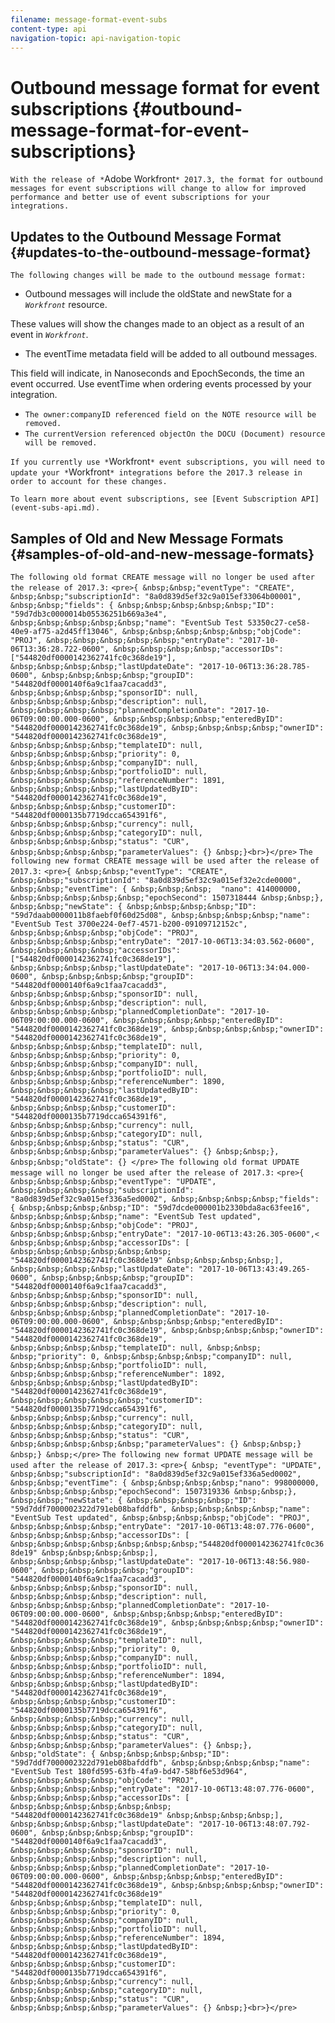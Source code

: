 ```yaml
---
filename: message-format-event-subs
content-type: api
navigation-topic: api-navigation-topic
---
```




# Outbound message format for event subscriptions {#outbound-message-format-for-event-subscriptions}

`With the release of *`Adobe Workfront`* 2017.3, the format for outbound messages for event subscriptions will change to allow for improved performance and better use of event subscriptions for your integrations.` 


## Updates to the Outbound Message Format {#updates-to-the-outbound-message-format}

`The following changes will be made to the outbound message format:` 



*  Outbound messages will include the oldState and newState for a *`Workfront`* resource.


  These values will show the changes made to an object as a result of an event in *`Workfront`*.

*  The eventTime metadata field will be added to all outbound messages.


  This field will indicate, in Nanoseconds and EpochSeconds, the time an event occurred. Use eventTime when ordering events processed by your integration.

* `The owner:companyID referenced field on the NOTE resource will be removed.` 
* `The currentVersion referenced objectOn the DOCU (Document) resource will be removed.` 


`If you currently use *`Workfront`* event subscriptions, you will need to update your *`Workfront`* integrations before the 2017.3 release in order to account for these changes.` 


`To learn more about event subscriptions, see [Event Subscription API](event-subs-api.md).` 


## Samples of Old and New Message Formats {#samples-of-old-and-new-message-formats}

`The following old format CREATE message will no longer be used after the release of 2017.3:` 
`<pre>{&nbsp;&nbsp;"eventType": "CREATE",&nbsp;&nbsp;"subscriptionId": "8a0d839d5ef32c9a015ef33064b00001",&nbsp;&nbsp;"fields": {&nbsp;&nbsp;&nbsp;&nbsp;&nbsp;"ID": "59d7db3c0000014b05536251b669a3e4",&nbsp;&nbsp;&nbsp;&nbsp;&nbsp;"name": "EventSub Test 53350c27-ce58-40e9-af75-a2d45ff13046",&nbsp;&nbsp;&nbsp;&nbsp;&nbsp;"objCode": "PROJ",&nbsp;&nbsp;&nbsp;&nbsp;&nbsp;"entryDate": "2017-10-06T13:36:28.722-0600", &nbsp;&nbsp;&nbsp;&nbsp;"accessorIDs": ["544820df0000142362741fc0c368de19"], &nbsp;&nbsp;&nbsp;&nbsp;"lastUpdateDate": "2017-10-06T13:36:28.785-0600", &nbsp;&nbsp;&nbsp;&nbsp;"groupID": "544820df0000140f6a9c1faa7cacadd3", &nbsp;&nbsp;&nbsp;&nbsp;"sponsorID": null, &nbsp;&nbsp;&nbsp;&nbsp;"description": null, &nbsp;&nbsp;&nbsp;&nbsp;"plannedCompletionDate": "2017-10-06T09:00:00.000-0600", &nbsp;&nbsp;&nbsp;&nbsp;"enteredByID": "544820df0000142362741fc0c368de19", &nbsp;&nbsp;&nbsp;&nbsp;"ownerID": "544820df0000142362741fc0c368de19", &nbsp;&nbsp;&nbsp;&nbsp;"templateID": null, &nbsp;&nbsp;&nbsp;&nbsp;"priority": 0, &nbsp;&nbsp;&nbsp;&nbsp;"companyID": null, &nbsp;&nbsp;&nbsp;&nbsp;"portfolioID": null, &nbsp;&nbsp;&nbsp;&nbsp;"referenceNumber": 1891, &nbsp;&nbsp;&nbsp;&nbsp;"lastUpdatedByID": "544820df0000142362741fc0c368de19", &nbsp;&nbsp;&nbsp;&nbsp;"customerID": "544820df0000135b7719dcca654391f6", &nbsp;&nbsp;&nbsp;&nbsp;"currency": null, &nbsp;&nbsp;&nbsp;&nbsp;"categoryID": null, &nbsp;&nbsp;&nbsp;&nbsp;"status": "CUR", &nbsp;&nbsp;&nbsp;&nbsp;"parameterValues": {} &nbsp;}<br>}</pre>` `The following new format CREATE message will be used after the release of 2017.3:` 
`<pre>{ &nbsp;&nbsp;"eventType": "CREATE", &nbsp;&nbsp;"subscriptionId": "8a0d839d5ef32c9a015ef32e2cde0000", &nbsp;&nbsp;"eventTime": { &nbsp;&nbsp;&nbsp;  "nano": 414000000, &nbsp;&nbsp;&nbsp;&nbsp;&nbsp;"epochSecond": 1507318444 &nbsp;&nbsp;}, &nbsp;&nbsp;"newState": { &nbsp;&nbsp;&nbsp;&nbsp;"ID": "59d7daab0000011b8faebf0f60d25d08", &nbsp;&nbsp;&nbsp;&nbsp;"name": "EventSub Test 3700e224-0ef7-4571-b200-09109712152c", &nbsp;&nbsp;&nbsp;&nbsp;"objCode": "PROJ", &nbsp;&nbsp;&nbsp;&nbsp;"entryDate": "2017-10-06T13:34:03.562-0600", &nbsp;&nbsp;&nbsp;&nbsp;"accessorIDs": ["544820df0000142362741fc0c368de19"], &nbsp;&nbsp;&nbsp;&nbsp;"lastUpdateDate": "2017-10-06T13:34:04.000-0600", &nbsp;&nbsp;&nbsp;&nbsp;"groupID": "544820df0000140f6a9c1faa7cacadd3", &nbsp;&nbsp;&nbsp;&nbsp;"sponsorID": null, &nbsp;&nbsp;&nbsp;&nbsp;"description": null, &nbsp;&nbsp;&nbsp;&nbsp;"plannedCompletionDate": "2017-10-06T09:00:00.000-0600", &nbsp;&nbsp;&nbsp;&nbsp;"enteredByID": "544820df0000142362741fc0c368de19", &nbsp;&nbsp;&nbsp;&nbsp;"ownerID": "544820df0000142362741fc0c368de19", &nbsp;&nbsp;&nbsp;&nbsp;"templateID": null, &nbsp;&nbsp;&nbsp;&nbsp;"priority": 0, &nbsp;&nbsp;&nbsp;&nbsp;"companyID": null, &nbsp;&nbsp;&nbsp;&nbsp;"portfolioID": null, &nbsp;&nbsp;&nbsp;&nbsp;"referenceNumber": 1890, &nbsp;&nbsp;&nbsp;&nbsp;"lastUpdatedByID": "544820df0000142362741fc0c368de19", &nbsp;&nbsp;&nbsp;&nbsp;"customerID": "544820df0000135b7719dcca654391f6", &nbsp;&nbsp;&nbsp;&nbsp;"currency": null, &nbsp;&nbsp;&nbsp;&nbsp;"categoryID": null, &nbsp;&nbsp;&nbsp;&nbsp;"status": "CUR", &nbsp;&nbsp;&nbsp;&nbsp;"parameterValues": {} &nbsp;&nbsp;}, &nbsp;&nbsp;"oldState": {}</pre>` `The following old format UPDATE message will no longer be used after the release of 2017.3:` 
`<pre>{ &nbsp;&nbsp;&nbsp;&nbsp;"eventType": "UPDATE", &nbsp;&nbsp;&nbsp;&nbsp;"subscriptionId": "8a0d839d5ef32c9a015ef336a5ed0002", &nbsp;&nbsp;&nbsp;&nbsp;"fields": { &nbsp;&nbsp;&nbsp;&nbsp;"ID": "59d7dcde000001b2330bda8ac63fee16", &nbsp;&nbsp;&nbsp;&nbsp;"name": "EventSub Test updated", &nbsp;&nbsp;&nbsp;&nbsp;"objCode": "PROJ", &nbsp;&nbsp;&nbsp;&nbsp;"entryDate": "2017-10-06T13:43:26.305-0600",< &nbsp;&nbsp;&nbsp;&nbsp;"accessorIDs": [ &nbsp;&nbsp;&nbsp;&nbsp;&nbsp;&nbsp; "544820df0000142362741fc0c368de19" &nbsp;&nbsp;&nbsp;&nbsp;], &nbsp;&nbsp;&nbsp;&nbsp;"lastUpdateDate": "2017-10-06T13:43:49.265-0600", &nbsp;&nbsp;&nbsp;&nbsp;"groupID": "544820df0000140f6a9c1faa7cacadd3", &nbsp;&nbsp;&nbsp;&nbsp;"sponsorID": null, &nbsp;&nbsp;&nbsp;&nbsp;"description": null, &nbsp;&nbsp;&nbsp;&nbsp;"plannedCompletionDate": "2017-10-06T09:00:00.000-0600", &nbsp;&nbsp;&nbsp;&nbsp;"enteredByID": "544820df0000142362741fc0c368de19", &nbsp;&nbsp;&nbsp;&nbsp;"ownerID": "544820df0000142362741fc0c368de19", &nbsp;&nbsp;&nbsp;&nbsp;"templateID": null, &nbsp;&nbsp; &nbsp;"priority": 0, &nbsp;&nbsp;&nbsp;&nbsp;"companyID": null, &nbsp;&nbsp;&nbsp;&nbsp;"portfolioID": null, &nbsp;&nbsp;&nbsp;&nbsp;"referenceNumber": 1892, &nbsp;&nbsp;&nbsp;&nbsp;"lastUpdatedByID": "544820df0000142362741fc0c368de19",&nbsp;&nbsp;&nbsp;&nbsp;&nbsp;"customerID": "544820df0000135b7719dcca654391f6", &nbsp;&nbsp;&nbsp;&nbsp;"currency": null, &nbsp;&nbsp;&nbsp;&nbsp;"categoryID": null, &nbsp;&nbsp;&nbsp;&nbsp;"status": "CUR",&nbsp;&nbsp;&nbsp;&nbsp;&nbsp;"parameterValues": {} &nbsp;&nbsp;}&nbsp;}&nbsp;</pre>` `The following new format UPDATE message will be used after the release of 2017.3:` 
`<pre>{ &nbsp; "eventType": "UPDATE", &nbsp;&nbsp;"subscriptionId": "8a0d839d5ef32c9a015ef336a5ed0002", &nbsp;&nbsp;"eventTime": { &nbsp;&nbsp;&nbsp;&nbsp;"nano": 998000000, &nbsp;&nbsp;&nbsp;&nbsp;"epochSecond": 1507319336 &nbsp;&nbsp;}, &nbsp;&nbsp;"newState": { &nbsp;&nbsp;&nbsp;&nbsp;"ID": "59d7ddf7000002322d791eb08bafddfb", &nbsp;&nbsp;&nbsp;&nbsp;"name": "EventSub Test updated", &nbsp;&nbsp;&nbsp;&nbsp;"objCode": "PROJ", &nbsp;&nbsp;&nbsp;&nbsp;"entryDate": "2017-10-06T13:48:07.776-0600", &nbsp;&nbsp;&nbsp;&nbsp;"accessorIDs": [ &nbsp;&nbsp;&nbsp;&nbsp;&nbsp;&nbsp;&nbsp;"544820df0000142362741fc0c368de19" &nbsp;&nbsp;&nbsp;&nbsp;], &nbsp;&nbsp;&nbsp;&nbsp;"lastUpdateDate": "2017-10-06T13:48:56.980-0600", &nbsp;&nbsp;&nbsp;&nbsp;"groupID": "544820df0000140f6a9c1faa7cacadd3", &nbsp;&nbsp;&nbsp;&nbsp;"sponsorID": null, &nbsp;&nbsp;&nbsp;&nbsp;"description": null, &nbsp;&nbsp;&nbsp;&nbsp;"plannedCompletionDate": "2017-10-06T09:00:00.000-0600", &nbsp;&nbsp;&nbsp;&nbsp;"enteredByID": "544820df0000142362741fc0c368de19", &nbsp;&nbsp;&nbsp;&nbsp;"ownerID": "544820df0000142362741fc0c368de19", &nbsp;&nbsp;&nbsp;&nbsp;"templateID": null, &nbsp;&nbsp;&nbsp;&nbsp;"priority": 0, &nbsp;&nbsp;&nbsp;&nbsp;"companyID": null, &nbsp;&nbsp;&nbsp;&nbsp;"portfolioID": null, &nbsp;&nbsp;&nbsp;&nbsp;"referenceNumber": 1894, &nbsp;&nbsp;&nbsp;&nbsp;"lastUpdatedByID": "544820df0000142362741fc0c368de19", &nbsp;&nbsp;&nbsp;&nbsp;"customerID": "544820df0000135b7719dcca654391f6", &nbsp;&nbsp;&nbsp;&nbsp;"currency": null, &nbsp;&nbsp;&nbsp;&nbsp;"categoryID": null, &nbsp;&nbsp;&nbsp;&nbsp;"status": "CUR", &nbsp;&nbsp;&nbsp;&nbsp;"parameterValues": {} &nbsp;}, &nbsp;"oldState": { &nbsp;&nbsp;&nbsp;&nbsp;"ID": "59d7ddf7000002322d791eb08bafddfb", &nbsp;&nbsp;&nbsp;&nbsp;"name": "EventSub Test 180fd595-63fb-4fa9-bd47-58bf6e53d964", &nbsp;&nbsp;&nbsp;&nbsp;"objCode": "PROJ", &nbsp;&nbsp;&nbsp;&nbsp;"entryDate": "2017-10-06T13:48:07.776-0600", &nbsp;&nbsp;&nbsp;&nbsp;"accessorIDs": [ &nbsp;&nbsp;&nbsp;&nbsp;&nbsp;&nbsp; "544820df0000142362741fc0c368de19" &nbsp;&nbsp;&nbsp;&nbsp;], &nbsp;&nbsp;&nbsp;&nbsp;"lastUpdateDate": "2017-10-06T13:48:07.792-0600", &nbsp;&nbsp;&nbsp;&nbsp;"groupID": "544820df0000140f6a9c1faa7cacadd3", &nbsp;&nbsp;&nbsp;&nbsp;"sponsorID": null, &nbsp;&nbsp;&nbsp;&nbsp;"description": null, &nbsp;&nbsp;&nbsp;&nbsp;"plannedCompletionDate": "2017-10-06T09:00:00.000-0600", &nbsp;&nbsp;&nbsp;&nbsp;"enteredByID": "544820df0000142362741fc0c368de19", &nbsp;&nbsp;&nbsp;&nbsp;"ownerID": "544820df0000142362741fc0c368de19" &nbsp;&nbsp;&nbsp;&nbsp;"templateID": null, &nbsp;&nbsp;&nbsp;&nbsp;"priority": 0, &nbsp;&nbsp;&nbsp;&nbsp;"companyID": null, &nbsp;&nbsp;&nbsp;&nbsp;"portfolioID": null, &nbsp;&nbsp;&nbsp;&nbsp;"referenceNumber": 1894, &nbsp;&nbsp;&nbsp;&nbsp;"lastUpdatedByID": "544820df0000142362741fc0c368de19", &nbsp;&nbsp;&nbsp;&nbsp;"customerID": "544820df0000135b7719dcca654391f6", &nbsp;&nbsp;&nbsp;&nbsp;"currency": null, &nbsp;&nbsp;&nbsp;&nbsp;"categoryID": null, &nbsp;&nbsp;&nbsp;&nbsp;"status": "CUR", &nbsp;&nbsp;&nbsp;&nbsp;"parameterValues": {} &nbsp;}<br>}</pre>`   
  

